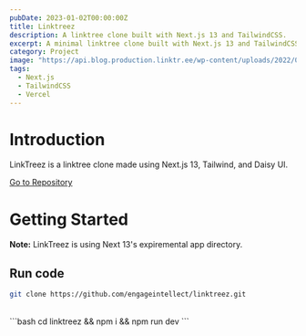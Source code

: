 ```yaml
---
pubDate: 2023-01-02T00:00:00Z
title: Linktreez
description: A linktree clone built with Next.js 13 and TailwindCSS.
excerpt: A minimal linktree clone built with Next.js 13 and TailwindCSS.
category: Project
image: "https://api.blog.production.linktr.ee/wp-content/uploads/2022/06/Avatar-Symbol-Canopy.png"
tags:
  - Next.js
  - TailwindCSS
  - Vercel
---
```


# Introduction

LinkTreez is a linktree clone made using Next.js 13, Tailwind, and Daisy UI.

<a href="https://github.com/engageintellect/linktreez" target="_blank">Go to Repository</a>

# Getting Started

**Note:** LinkTreez is using Next 13's expiremental app directory.

## Run code

```bash
git clone https://github.com/engageintellect/linktreez.git
```

<br>
```bash
cd linktreez && npm i && npm run dev
```
